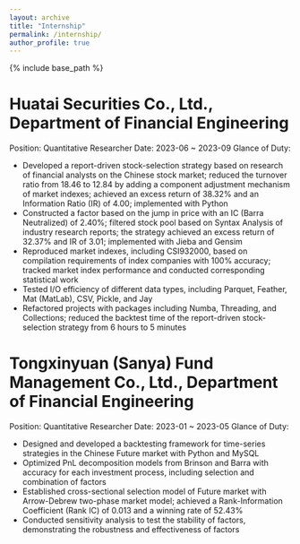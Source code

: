 ```yaml
---
layout: archive
title: "Internship"
permalink: /internship/
author_profile: true
---
```


{% include base_path %}

#  Huatai Securities Co., Ltd., Department of Financial Engineering
Position: Quantitative Researcher
Date: 2023-06 ~ 2023-09
Glance of Duty:
- Developed a report-driven stock-selection strategy based on research of financial analysts on the Chinese stock market; reduced the turnover ratio from 18.46 to 12.84 by adding a component adjustment mechanism of market indexes; achieved an excess return of 38.32% and an Information Ratio (IR) of 4.00; implemented with Python
- Constructed a factor based on the jump in price with an IC (Barra Neutralized) of 2.40%; filtered stock pool based on Syntax Analysis of industry research reports; the strategy achieved an excess return of 32.37% and IR of 3.01; implemented with Jieba and Gensim
- Reproduced market indexes, including CSI932000, based on compilation requirements of index companies with 100% accuracy; tracked market index performance and conducted corresponding statistical work
- Tested I/O efficiency of different data types, including Parquet, Feather, Mat (MatLab), CSV, Pickle, and Jay
- Refactored projects with packages including Numba, Threading, and Collections; reduced the backtest time of the report-driven stock-selection strategy from 6 hours to 5 minutes

# Tongxinyuan (Sanya) Fund Management Co., Ltd., Department of Financial Engineering
Position: Quantitative Researcher
Date: 2023-01 ~ 2023-05
Glance of Duty:
- Designed and developed a backtesting framework for time-series strategies in the Chinese Future market with Python and MySQL
- Optimized PnL decomposition models from Brinson and Barra with accuracy for each investment process, including selection and combination of factors
- Established cross-sectional selection model of Future market with Arrow-Debrew two-phase market model; achieved a Rank-Information Coefficient (Rank IC) of 0.013 and a winning rate of 52.43%
- Conducted sensitivity analysis to test the stability of factors, demonstrating the robustness and effectiveness of factors